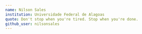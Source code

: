 ```yaml
---
name: Nilson Sales
institution: Universidade Federal de Alagoas
quote: Don't stop when you're tired. Stop when you're done.
github_user: nilsonsales
---
```

